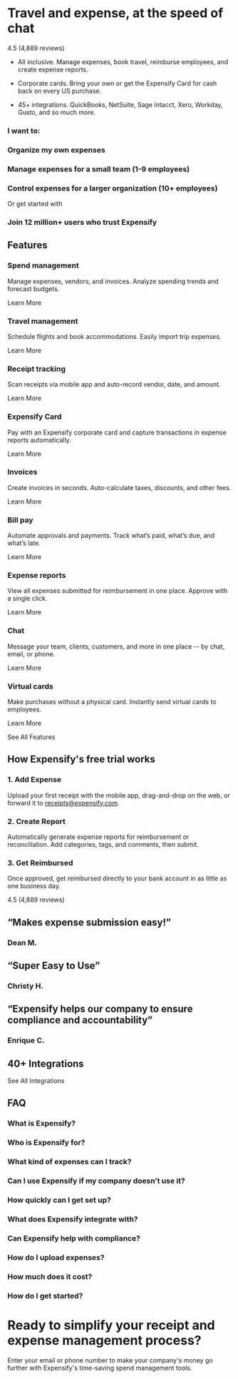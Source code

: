 # Travel and expense, at the speed of chat

4.5 (4,889 reviews)

- All inclusive. Manage expenses, book travel, reimburse employees, and create expense reports.

- Corporate cards. Bring your own or get the Expensify Card for cash back on every US purchase.

- 45+ integrations. QuickBooks, NetSuite, Sage Intacct, Xero, Workday, Gusto, and so much more.

### I want to:

### Organize my own expenses

### Manage expenses for a small team (1-9 employees)

### Control expenses for a larger organization (10+ employees)

Or get started with

<!-- Unsupported block type: image -->

### Join 12 million+ users who trust Expensify

## Features

### Spend management

Manage expenses, vendors, and invoices. Analyze spending trends and forecast budgets.

Learn More

### Travel management

Schedule flights and book accommodations. Easily import trip expenses.

Learn More

### Receipt tracking

Scan receipts via mobile app and auto-record vendor, date, and amount.

Learn More

### Expensify Card

Pay with an Expensify corporate card and capture transactions in expense reports automatically.

Learn More

### Invoices

Create invoices in seconds. Auto-calculate taxes, discounts, and other fees.

Learn More

### Bill pay

Automate approvals and payments. Track what’s paid, what’s due, and what’s late.

Learn More

### Expense reports

View all expenses submitted for reimbursement in one place. Approve with a single click.

Learn More

### Chat

Message your team, clients, customers, and more in one place -- by chat, email, or phone.

Learn More

### Virtual cards

Make purchases without a physical card. Instantly send virtual cards to employees.

Learn More

See All Features

## How Expensify's free trial works

### 1. Add Expense

Upload your first receipt with the mobile app, drag-and-drop on the web, or forward it to receipts@expensify.com.

### 2. Create Report

Automatically generate expense reports for reimbursement or reconciliation. Add categories, tags, and comments, then submit.

### 3. Get Reimbursed

Once approved, get reimbursed directly to your bank account in as little as one business day.

4.5 (4,889 reviews)

## “Makes expense submission easy!”

<!-- Unsupported block type: quote -->

### Dean M.

## “Super Easy to Use”

<!-- Unsupported block type: quote -->

### Christy H.

## “Expensify helps our company to ensure compliance and accountability”

<!-- Unsupported block type: quote -->

### Enrique C.

<!-- Unsupported block type: image -->

## 40+ Integrations

See All Integrations

## FAQ

### What is Expensify?

### Who is Expensify for?

### What kind of expenses can I track?

### Can I use Expensify if my company doesn’t use it?

### How quickly can I get set up?

### What does Expensify integrate with?

### Can Expensify help with compliance?

### How do I upload expenses?

### How much does it cost?

### How do I get started?

# Ready to simplify your receipt and expense management process?

Enter your email or phone number to make your company's money go further with Expensify's time-saving spend management tools.